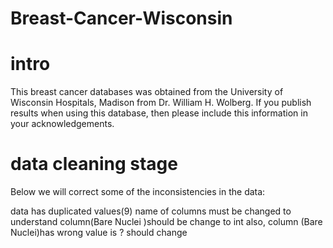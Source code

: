 # Breast-Cancer-Wisconsin
# intro
This breast cancer databases was obtained from the University of Wisconsin Hospitals, Madison from Dr. William H. Wolberg. If you publish results when using this database, then please include this information in your acknowledgements.
# data cleaning stage 
Below we will correct some of the inconsistencies in the data:

data has duplicated values(9)
name of columns must be changed to understand
column(Bare Nuclei )should be change to int
also, column (Bare Nuclei)has wrong value is ? should change
